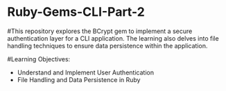 # Ruby-Gems-CLI-Part-2

#This repository explores the BCrypt gem to implement a secure authentication layer for a CLI application. The learning also delves into file handling techniques to ensure data persistence within the application.

#Learning Objectives:
<ul>
  <li>Understand and Implement User Authentication</li>
  <li>File Handling and Data Persistence in Ruby</li>
</ul>